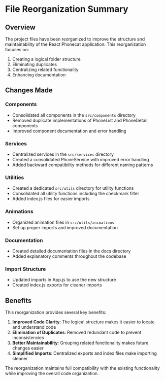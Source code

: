 # File Reorganization Summary

## Overview

The project files have been reorganized to improve the structure and maintainability of the React Phonecat application. This reorganization focuses on:

1. Creating a logical folder structure
2. Eliminating duplicates
3. Centralizing related functionality
4. Enhancing documentation

## Changes Made

### Components
- Consolidated all components in the `src/components` directory
- Removed duplicate implementations of PhoneList and PhoneDetail components
- Improved component documentation and error handling

### Services
- Centralized services in the `src/services` directory
- Created a consolidated PhoneService with improved error handling
- Added backward compatibility methods for different naming patterns

### Utilities
- Created a dedicated `src/utils` directory for utility functions
- Consolidated all utility functions including the checkmark filter
- Added index.js files for easier imports

### Animations
- Organized animation files in `src/utils/animations`
- Set up proper imports and improved documentation

### Documentation
- Created detailed documentation files in the docs directory
- Added explanatory comments throughout the codebase

### Import Structure
- Updated imports in App.js to use the new structure
- Created index.js exports for cleaner imports

## Benefits

This reorganization provides several key benefits:

1. **Improved Code Clarity**: The logical structure makes it easier to locate and understand code
2. **Elimination of Duplicates**: Removed redundant code to prevent inconsistencies
3. **Better Maintainability**: Grouping related functionality makes future changes easier
4. **Simplified Imports**: Centralized exports and index files make importing cleaner

The reorganization maintains full compatibility with the existing functionality while improving the overall code organization.
